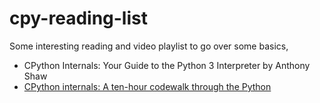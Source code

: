 # cpy-reading-list

Some interesting reading and video playlist to go over some basics,
- CPython Internals: Your Guide to the Python 3 Interpreter by Anthony Shaw
- [CPython internals: A ten-hour codewalk through the Python](https://www.youtube.com/playlist?list=PLzV58Zm8FuBL6OAv1Yu6AwXZrnsFbbR0S)
